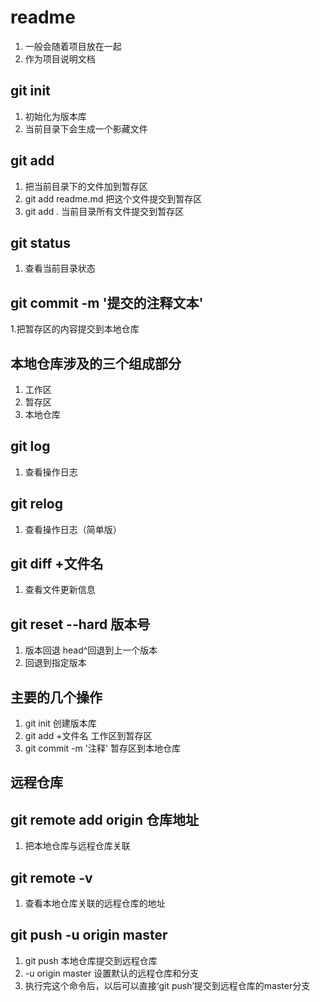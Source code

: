 # readme

1. 一般会随着项目放在一起
2. 作为项目说明文档

## git init

 1. 初始化为版本库
 2. 当前目录下会生成一个影藏文件

## git add

 1. 把当前目录下的文件加到暂存区
 2. git add readme.md 把这个文件提交到暂存区
 3. git add . 当前目录所有文件提交到暂存区

## git status

 1. 查看当前目录状态

## git commit -m '提交的注释文本'

 1.把暂存区的内容提交到本地仓库

## 本地仓库涉及的三个组成部分

1. 工作区
2. 暂存区
3. 本地仓库

## git log

1. 查看操作日志

## git relog

1. 查看操作日志（简单版）

## git diff +文件名

1. 查看文件更新信息

## git reset --hard 版本号

1. 版本回退 head^回退到上一个版本
2. 回退到指定版本

## 主要的几个操作

1. git init  创建版本库
2. git add +文件名  工作区到暂存区
3. git commit -m '注释'  暂存区到本地仓库

## 远程仓库

## git remote add origin 仓库地址

1. 把本地仓库与远程仓库关联

## git remote -v

1. 查看本地仓库关联的远程仓库的地址

## git push -u origin master

1. git push  本地仓库提交到远程仓库
2. -u origin master 设置默认的远程仓库和分支
3. 执行完这个命令后，以后可以直接‘git push’提交到远程仓库的master分支
